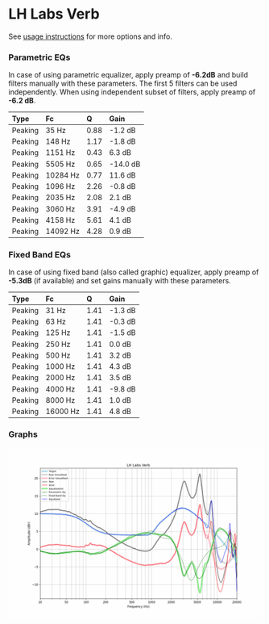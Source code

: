 # LH Labs Verb
See [usage instructions](https://github.com/jaakkopasanen/AutoEq#usage) for more options and info.

### Parametric EQs
In case of using parametric equalizer, apply preamp of **-6.2dB** and build filters manually
with these parameters. The first 5 filters can be used independently.
When using independent subset of filters, apply preamp of **-6.2 dB**.

| Type    | Fc       |    Q | Gain     |
|:--------|:---------|:-----|:---------|
| Peaking | 35 Hz    | 0.88 | -1.2 dB  |
| Peaking | 148 Hz   | 1.17 | -1.8 dB  |
| Peaking | 1151 Hz  | 0.43 | 6.3 dB   |
| Peaking | 5505 Hz  | 0.65 | -14.0 dB |
| Peaking | 10284 Hz | 0.77 | 11.6 dB  |
| Peaking | 1096 Hz  | 2.26 | -0.8 dB  |
| Peaking | 2035 Hz  | 2.08 | 2.1 dB   |
| Peaking | 3060 Hz  | 3.91 | -4.9 dB  |
| Peaking | 4158 Hz  | 5.61 | 4.1 dB   |
| Peaking | 14092 Hz | 4.28 | 0.9 dB   |

### Fixed Band EQs
In case of using fixed band (also called graphic) equalizer, apply preamp of **-5.3dB**
(if available) and set gains manually with these parameters.

| Type    | Fc       |    Q | Gain    |
|:--------|:---------|:-----|:--------|
| Peaking | 31 Hz    | 1.41 | -1.3 dB |
| Peaking | 63 Hz    | 1.41 | -0.3 dB |
| Peaking | 125 Hz   | 1.41 | -1.5 dB |
| Peaking | 250 Hz   | 1.41 | 0.0 dB  |
| Peaking | 500 Hz   | 1.41 | 3.2 dB  |
| Peaking | 1000 Hz  | 1.41 | 4.3 dB  |
| Peaking | 2000 Hz  | 1.41 | 3.5 dB  |
| Peaking | 4000 Hz  | 1.41 | -9.8 dB |
| Peaking | 8000 Hz  | 1.41 | 1.0 dB  |
| Peaking | 16000 Hz | 1.41 | 4.8 dB  |

### Graphs
![](./LH%20Labs%20Verb.png)